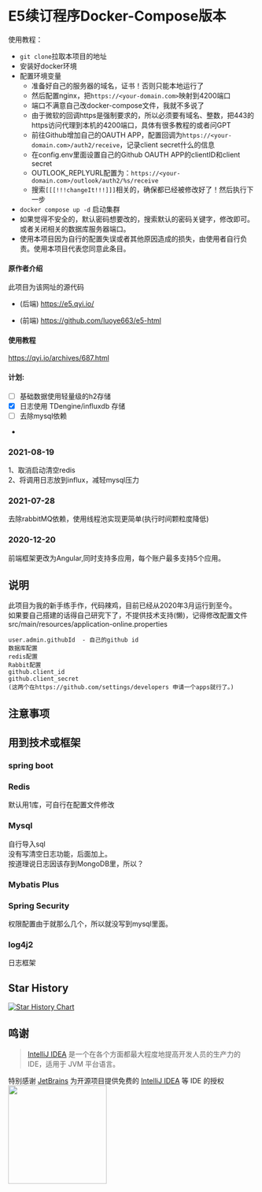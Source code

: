 # E5续订程序Docker-Compose版本

使用教程：
- `git clone`拉取本项目的地址
- 安装好docker环境
- 配置环境变量  
    - 准备好自己的服务器的域名，证书！否则只能本地运行了
    - 然后配置nginx，把`https://<your-domain.com>`映射到4200端口
    - 端口不满意自己改docker-compose文件，我就不多说了
    - 由于微软的回调https是强制要求的，所以必须要有域名、整数，把443的https访问代理到本机的4200端口，具体有很多教程的或者问GPT
    - 前往Github增加自己的OAUTH APP，配置回调为`https://<your-domain.com>/auth2/receive`，记录client secret什么的信息
    - 在config.env里面设置自己的Github OAUTH APP的clientID和client secret
    - OUTLOOK_REPLYURL配置为：`https://<your-domain.com>/outlook/auth2/%s/receive`
    - 搜索`[[[!!!changeIt!!!]]]`相关的，确保都已经被修改好了！然后执行下一步
- `docker compose up -d` 启动集群
- 如果觉得不安全的，默认密码想要改的，搜索默认的密码关键字，修改即可。或者关闭相关的数据库服务器端口。
- 使用本项目因为自行的配置失误或者其他原因造成的损失，由使用者自行负责。使用本项目代表您同意此条目。



#### 原作者介绍
此项目为该网址的源代码

- (后端) https://e5.qyi.io/

- (前端) https://github.com/luoye663/e5-html


#### 使用教程
https://qyi.io/archives/687.html

#### 计划:
- [ ] 基础数据使用轻量级的h2存储
- [x] 日志使用 TDengine/influxdb 存储
- [ ] 去除mysql依赖
- 
### 2021-08-19
1、取消启动清空redis  
2、将调用日志放到influx，减轻mysql压力
### 2021-07-28
去除rabbitMQ依赖，使用线程池实现更简单(执行时间颗粒度降低)

### 2020-12-20
前端框架更改为Angular,同时支持多应用，每个账户最多支持5个应用。
## 说明
此项目为我的新手练手作，代码辣鸡，目前已经从2020年3月运行到至今。  
如果要自己搭建的话得自己研究下了，不提供技术支持(懒)，记得修改配置文件 
src/main/resources/application-online.properties 
```
user.admin.githubId  - 自己的github id  
数据库配置  
redis配置  
Rabbit配置  
github.client_id  
github.client_secret  
(这两个在https://github.com/settings/developers 申请一个apps就行了。)
```
## 注意事项


## 用到技术或框架
### spring boot  

### Redis
默认用1库，可自行在配置文件修改  

### Mysql
自行导入sql  
没有写清空日志功能，后面加上。  
按道理说日志因该存到MongoDB里，所以？
### Mybatis Plus

### Spring Security
权限配置由于就那么几个，所以就没写到mysql里面。
### log4j2
日志框架

## Star History

[![Star History Chart](https://api.star-history.com/svg?repos=luoye663/e5&type=Date)](https://star-history.com/#luoye663/e5&Date)

## 鸣谢

> [IntelliJ IDEA](https://www.jetbrains.com/zh-cn/idea/buy/#personal?billing=yearly) 是一个在各个方面都最大程度地提高开发人员的生产力的 IDE，适用于 JVM 平台语言。

特别感谢 [JetBrains](https://www.jetbrains.com/?from=) 为开源项目提供免费的 [IntelliJ IDEA](https://www.jetbrains.com/idea/?from=) 等 IDE 的授权  
[<img src=".github/jetbrains-variant-3.png" width="200"/>](https://www.jetbrains.com/)
